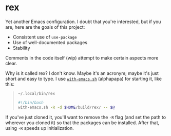 # rex

Yet another Emacs configuration. I doubt that you're interested, but if you are, here are the goals of this project:

* Consistent use of `use-package`
* Use of well-documented packages
* Stability

Comments in the code itself (wip) attempt to make certain aspects more clear.



Why is it called rex? I don't know. Maybe it's an acronym; maybe it's just short and easy to type.
I use [`with-emacs.sh`](https://github.com/alphapapa/with-emacs.sh) (alphapapa) for starting it, like this:

> `~/.local/bin/rex`  
> ```sh
> #!/bin/bash
> with-emacs.sh -R -d $HOME/build/rex/ -- $@
> ```

If you've just cloned it, you'll want to remove the `-R` flag (and set the path to wherever you cloned it) so that the packages can be installed. After that, using `-R` speeds up initialization.
